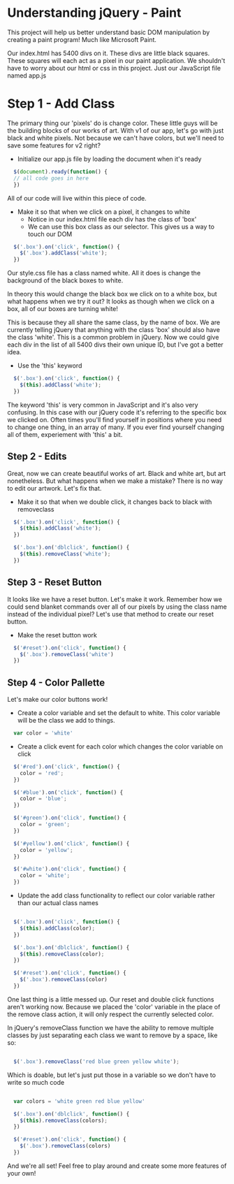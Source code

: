 # Understanding jQuery - Paint

This project will help us better understand basic DOM manipulation by creating a paint program! Much like Microsoft Paint.

Our index.html has 5400 divs on it. These divs are little black squares. These squares will each act as a pixel in our paint application. We shouldn't have to worry about our html or css in this project. Just our JavaScript file named app.js

# Step 1 - Add Class

The primary thing our 'pixels' do is change color. These little guys will be the building blocks of our works of art. With v1 of our app, let's go with just black and white pixels. Not because we can't have colors, but we'll need to save some features for v2 right?

- Initialize our app.js file by loading the document when it's ready

``` javascript
  $(document).ready(function() {
  // all code goes in here
  })
```

All of our code will live within this piece of code. 

- Make it so that when we click on a pixel, it changes to white
  - Notice in our index.html file each div has the class of 'box'
  - We can use this box class as our selector. This gives us a way to touch our DOM

``` javascript
  $('.box').on('click', function() {
    $('.box').addClass('white');
  })

```

Our style.css file has a class named white. All it does is change the background of the black boxes to white.

In theory this would change the black box we click on to a white box, but what happens when we try it out?
It looks as though when we click on a box, all of our boxes are turning white!

This is because they all share the same class, by the name of box. We are currently telling jQuery that anything with the class 'box' should also have the class 'white'. This is a common problem in jQuery. Now we could give each div in the list of all 5400 divs their own unique ID, but I've got a better idea. 

- Use the 'this' keyword

``` javascript
  $('.box').on('click', function() {
    $(this).addClass('white');
  })
```

The keyword 'this' is very common in JavaScript and it's also very confusing. In this case with our jQuery code it's referring to the specific box we clicked on. Often times you'll find yourself in positions where you need to change one thing, in an array of many. If you ever find yourself changing all of them, experiement with 'this' a bit. 

## Step 2 - Edits

Great, now we can create beautiful works of art. Black and white art, but art nonetheless. But what happens when we make a mistake? There is no way to edit our artwork. Let's fix that.

- Make it so that when we double click, it changes back to black with removeclass

``` javascript
  $('.box').on('click', function() {
    $(this).addClass('white');
  })

  $('.box').on('dblclick', function() {
    $(this).removeClass('white');
  })
```

## Step 3 - Reset Button

It looks like we have a reset button. Let's make it work. Remember how we could send blanket commands over all of our pixels by using the class name instead of the individual pixel? Let's use that method to create our reset button.

- Make the reset button work

``` javascript
  $('#reset').on('click', function() {
    $('.box').removeClass('white')
  })
```

## Step 4 - Color Pallette

Let's make our color buttons work!

- Create a color variable and set the default to white. This color variable will be the class we add to things.

``` javascript
  var color = 'white'
```


- Create a click event for each color which changes the color variable on click

``` javascript
  $('#red').on('click', function() {
    color = 'red';
  })

  $('#blue').on('click', function() {
    color = 'blue';
  })

  $('#green').on('click', function() {
    color = 'green';
  })

  $('#yellow').on('click', function() {
    color = 'yellow';
  })

  $('#white').on('click', function() {
    color = 'white';
  })
```

- Update the add class functionality to reflect our color variable rather than our actual class names

``` javascript

  $('.box').on('click', function() {
    $(this).addClass(color);
  })

  $('.box').on('dblclick', function() {
    $(this).removeClass(color);
  })

  $('#reset').on('click', function() {
    $('.box').removeClass(color)
  })

```

One last thing is a little messed up. Our reset and double click functions aren't working now. Because we placed the 'color' variable in the place of the remove class action, it will only respect the currently selected color. 

In jQuery's removeClass function we have the ability to remove multiple classes by just separating each class we want to remove by a space, like so:

``` javascript

  $('.box').removeClass('red blue green yellow white');

```

Which is doable, but let's just put those in a variable so we don't have to write so much code

``` javascript

  var colors = 'white green red blue yellow'

  $('.box').on('dblclick', function() {
    $(this).removeClass(colors);
  })

  $('#reset').on('click', function() {
    $('.box').removeClass(colors)
  })

```
And we're all set! Feel free to play around and create some more features of your own!
